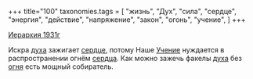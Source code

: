+++
title="100"
taxonomies.tags = [
 "жизнь",
 "Дух",
 "сила",
 "сердце",
 "энергия",
 "действие",
 "напряжение",
 "закон",
 "огонь",
 "учение",
]
+++

[Иерархия 1931г](/agni/1931)

Искра [духа](/tags/Дух) зажигает [сердце](/tags/сердце), потому Наше [Учение](/tags/учение) нуждается в распространении огнём [сердца](/tags/сердце). Как можно зажечь факелы [духа](/tags/Дух) без [огня](/tags/Дух) есть мощный собиратель.   

